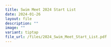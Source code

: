 ```yaml
---
title: Swim Meet 2024 Start List
date: 2024-01-26
layout: file
description: ""
image: ""
variant: tiptap
file_url: /files/2024_Swim_Meet_Start_List.pdf
---
```

